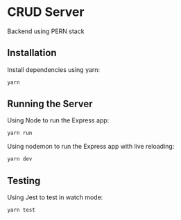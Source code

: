 # CRUD Server
Backend using PERN stack

## Installation
Install dependencies using yarn:
```sh
yarn
```

## Running the Server
Using Node to run the Express app:
```sh
yarn run
```

Using nodemon to run the Express app with live reloading:
```sh
yarn dev
```

## Testing
Using Jest to test in watch mode:
```sh
yarn test
```